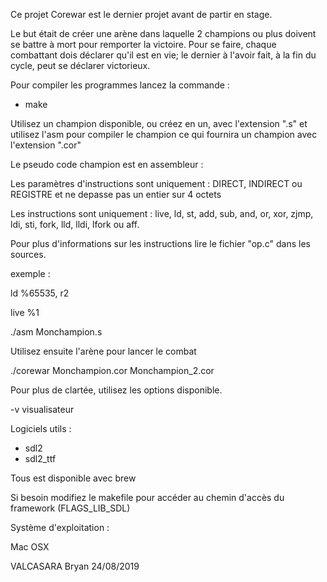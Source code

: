 Ce projet Corewar est le dernier projet avant de partir en stage.

Le but était de créer une arène dans laquelle 2 champions ou plus doivent se battre à mort pour remporter la victoire.
Pour se faire, chaque combattant dois déclarer qu'il est en vie; le dernier à l'avoir fait, à la fin du cycle, peut se déclarer victorieux.

Pour compiler les programmes lancez la commande :
- make

Utilisez un champion disponible, ou créez en un, avec l'extension ".s" et utilisez l'asm pour compiler le champion ce qui fournira un champion avec l'extension ".cor"

Le pseudo code champion est en assembleur :

Les paramètres d'instructions sont uniquement : DIRECT, INDIRECT ou REGISTRE et ne depasse pas un entier sur 4 octets

Les instructions sont uniquement : live, ld, st, add, sub, and, or, xor, zjmp, ldi, sti, fork, lld, lldi, lfork ou aff.

Pour plus d'informations sur les instructions lire le fichier "op.c" dans les sources.

exemple :

ld %65535, r2

live %1

./asm Monchampion.s

Utilisez ensuite l'arène pour lancer le combat

./corewar Monchampion.cor Monchampion_2.cor

Pour plus de clartée, utilisez les options disponible.

-v              visualisateur

Logiciels utils :
- sdl2
- sdl2_ttf

Tous est disponible avec brew

Si besoin modifiez le makefile pour accéder au chemin d'accès du framework (FLAGS_LIB_SDL)

Système d'exploitation :

Mac OSX

VALCASARA Bryan 24/08/2019
